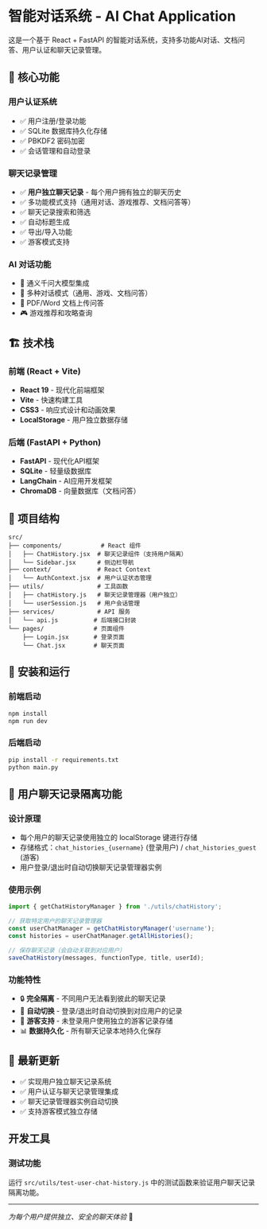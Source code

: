 # 智能对话系统 - AI Chat Application

这是一个基于 React + FastAPI 的智能对话系统，支持多功能AI对话、文档问答、用户认证和聊天记录管理。

## 🚀 核心功能

### 用户认证系统
- ✅ 用户注册/登录功能
- ✅ SQLite 数据库持久化存储
- ✅ PBKDF2 密码加密
- ✅ 会话管理和自动登录

### 聊天记录管理
- ✅ **用户独立聊天记录** - 每个用户拥有独立的聊天历史
- ✅ 多功能模式支持（通用对话、游戏推荐、文档问答等）
- ✅ 聊天记录搜索和筛选
- ✅ 自动标题生成
- ✅ 导出/导入功能
- ✅ 游客模式支持

### AI 对话功能
- 🤖 通义千问大模型集成
- 💬 多种对话模式（通用、游戏、文档问答）
- 📄 PDF/Word 文档上传问答
- 🎮 游戏推荐和攻略查询

## 🏗️ 技术栈

### 前端 (React + Vite)
- **React 19** - 现代化前端框架
- **Vite** - 快速构建工具
- **CSS3** - 响应式设计和动画效果
- **LocalStorage** - 用户独立数据存储

### 后端 (FastAPI + Python)
- **FastAPI** - 现代化API框架
- **SQLite** - 轻量级数据库
- **LangChain** - AI应用开发框架
- **ChromaDB** - 向量数据库（文档问答）

## 📁 项目结构

```
src/
├── components/           # React 组件
│   ├── ChatHistory.jsx  # 聊天记录组件（支持用户隔离）
│   └── Sidebar.jsx      # 侧边栏导航
├── context/             # React Context
│   └── AuthContext.jsx  # 用户认证状态管理
├── utils/               # 工具函数
│   ├── chatHistory.js   # 聊天记录管理器（用户独立）
│   └── userSession.js   # 用户会话管理
├── services/            # API 服务
│   └── api.js          # 后端接口封装
└── pages/              # 页面组件
    ├── Login.jsx       # 登录页面
    └── Chat.jsx        # 聊天页面
```

## 🔧 安装和运行

### 前端启动
```bash
npm install
npm run dev
```

### 后端启动
```bash
pip install -r requirements.txt
python main.py
```

## 💾 用户聊天记录隔离功能

### 设计原理
- 每个用户的聊天记录使用独立的 localStorage 键进行存储
- 存储格式：`chat_histories_{username}` (登录用户) / `chat_histories_guest` (游客)
- 用户登录/退出时自动切换聊天记录管理器实例

### 使用示例
```javascript
import { getChatHistoryManager } from './utils/chatHistory';

// 获取特定用户的聊天记录管理器
const userChatManager = getChatHistoryManager('username');
const histories = userChatManager.getAllHistories();

// 保存聊天记录（会自动关联到对应用户）
saveChatHistory(messages, functionType, title, userId);
```

### 功能特性
- 🔒 **完全隔离** - 不同用户无法看到彼此的聊天记录
- 🔄 **自动切换** - 登录/退出时自动切换到对应用户的记录
- 👤 **游客支持** - 未登录用户使用独立的游客记录存储
- 📊 **数据持久化** - 所有聊天记录本地持久化保存

## 🌟 最新更新

- ✅ 实现用户独立聊天记录系统
- ✅ 用户认证与聊天记录管理集成
- ✅ 聊天记录管理器实例自动切换
- ✅ 支持游客模式独立存储

## 开发工具

### 测试功能
运行 `src/utils/test-user-chat-history.js` 中的测试函数来验证用户聊天记录隔离功能。

---

*为每个用户提供独立、安全的聊天体验* 🎯
